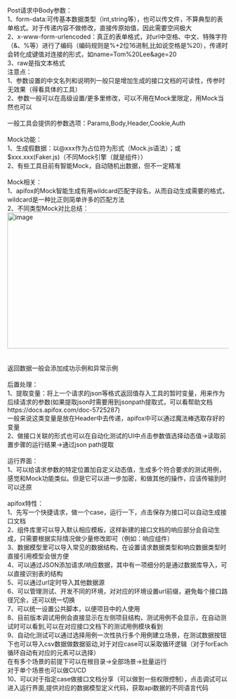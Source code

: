 Post请求中Body参数：<br>
1、form-data:可传基本数据类型（int,string等），也可以传文件，不算典型的表单格式。对于传递内容不做修改，直接传原始值，因此需要空间极大<br>
2、x-www-form-urlencoded：真正的表单格式，对url中空格、中文、特殊字符（&、%等）进行了编码（编码规则是%+2位16进制,比如说空格是%20），传递时会转化成键值对连接的形式，如name=Tom%20Lee&age=20<br>
3、raw是指文本格式<br>
注意点：<br>
1、参数设置的中文名列和说明列一般只是增加生成的接口文档的可读性，传参时无效果（得看具体的工具）<br>
2、参数一般可以在高级设置/更多里修改，可以不用在Mock里限定，用Mock当然也可以<br>
<br>
一般工具会提供的参数选项：Params,Body,Header,Cookie,Auth<br>
<br>
Mock功能：<br>
1、生成假数据：以@xxx作为占位符为形式（Mock.js语法）；或$xxx.xxx(Faker.js)（不同Mock引擎（就是组件））<br>
2、有些工具目前有智能Mock，自动随机出数据，但不一定精准<br>
<br>
Mock相关：<br>
1、apifox的Mock智能生成有用wildcard匹配字段名，从而自动生成需要的格式，wildcard是一种比正则简单许多的匹配方法<br>
2、不同类型Mock对比总结：<br>
<img width="1105" height="310" alt="image" src="https://github.com/user-attachments/assets/bb775e8d-ff67-4511-9af6-3203fd57cdd6" /><br>
<br>
<br>
返回数据一般会添加成功示例和异常示例<br>
<br>
后置处理：<br>
1、提取变量：将上一个请求的json等格式返回值存入工具的暂时变量，用来作为后续请求的参数(如果提取json时需要用到jsonpath提取式，可以看帮助文档https://docs.apifox.com/doc-5725287)<br>
一般来说这类变量是放在Header中去传递，apifox中可以通过魔法棒选取存好的变量<br>
2、做接口关联的形式也可以在自动化测试的UI中点击参数值选择动态值->读取前置步骤的运行结果->通过json path提取<br>
<br>
运行界面：<br>
1、可以给请求参数的特定位置加自定义动态值，生成多个符合要求的测试用例，感觉和Mock功能类似。但是它可以进一步加密，和做其他的操作，应该传输到时可以还原<br>
<br>
apifox特性：<br>
1、先写一个快捷请求，做一个case，运行一下，点击保存为接口可以自动生成接口文档<br>
2、组件库里可以导入默认相应模板，这样新建的接口文档的响应部分会自动生成，只需要根据实际情况做少量修改即可（例如：响应组件）<br>
3、数据模型里可以导入常见的数据结构，在设置请求数据类型和响应数据类型时直接引用模型会很方便<br>
4、可以通过JSON添加请求/响应数据，其中有一项细分的是通过数据库导入，可以直接识别表的结构<br>
5、可以通过url定时导入其他数据源<br>
6、可以管理测试、开发不同的环境，对对应的环境设置url前缀，避免每个接口路径冗余，还可以统一切换<br>
7、可以统一设置公共脚本，以便项目中的人使用<br>
8、目前版本调试用例会直接显示在左侧项目结构，测试用例不会显示，在自动测试时可以看到,可以在对应接口文档下的测试用例模块看到<br>
9、自动化测试可以通过选择用例一次性执行多个用例建立场景，在测试数据按钮下也可以导入csv数据做数据驱动,对于对应case可以采取循环逻辑（对于forEach循环自动有对应的元素可以选择）<br>
在有多个场景的前提下可以在根目录->全部场景->批量运行<br>
对于单个场景也可以做CI/CD<br>
10、可以对于指定case做接口文档分享（可以做到一些权限控制），点击调试可以进入运行界面,提供对应的数据模型定义代码，获取api数据的不同语言代码<br>
